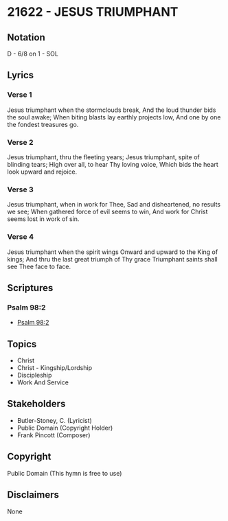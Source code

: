 # 21622 - JESUS TRIUMPHANT

## Notation

D - 6/8 on 1 - SOL

## Lyrics

### Verse 1

Jesus triumphant when the stormclouds break, And the loud thunder bids the soul awake; When biting blasts lay earthly projects low, And one by one the fondest treasures go.




### Verse 2

Jesus triumphant, thru the fleeting years; Jesus triumphant, spite of blinding tears; High over all, to hear Thy loving voice, Which bids the heart look upward and rejoice.



### Verse 3

Jesus triumphant, when in work for Thee, Sad and disheartened, no results we see; When gathered force of evil seems to win, And work for Christ seems lost in work of sin.



### Verse 4

Jesus triumphant when the spirit wings Onward and upward to the King of kings; And thru the last great triumph of Thy grace Triumphant saints shall see Thee face to face.


## Scriptures

### Psalm 98:2

- [Psalm 98:2](https://www.biblegateway.com/passage/?search=Psalm%2098%3A2)


## Topics

- Christ
- Christ - Kingship/Lordship
- Discipleship
- Work And Service

## Stakeholders

- Butler-Stoney, C.  (Lyricist)
- Public Domain (Copyright Holder)
- Frank Pincott (Composer)

## Copyright

Public Domain
(This hymn is free to use)

## Disclaimers

None

